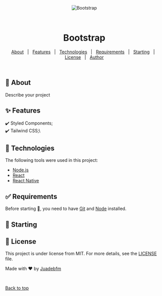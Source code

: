 <div align="center" id="top"> 
  <img src="./.github/app.gif" alt="Bootstrap" />

&#xa0;

</div>

<h1 align="center">Bootstrap</h1>

<!-- Status -->

<!-- <h4 align="center">
	🚧  Bootstrap 🚀 Under construction...  🚧
</h4>

<hr> -->

<p align="center">
  <a href="#dart-about">About</a> &#xa0; | &#xa0; 
  <a href="#sparkles-features">Features</a> &#xa0; | &#xa0;
  <a href="#rocket-technologies">Technologies</a> &#xa0; | &#xa0;
  <a href="#white_check_mark-requirements">Requirements</a> &#xa0; | &#xa0;
  <a href="#checkered_flag-starting">Starting</a> &#xa0; | &#xa0;
  <a href="#memo-license">License</a> &#xa0; | &#xa0;
  <a href="https://github.com/Juadebfm" target="_blank">Author</a>
</p>

<br>

## :dart: About

Describe your project

## :sparkles: Features

:heavy_check_mark: Styled Components;\
:heavy_check_mark: Tailwind CSS;\

## :rocket: Technologies

The following tools were used in this project:

- [Node.js](https://nodejs.org/en/)
- [React](https://pt-br.reactjs.org/)
- [React Native](https://reactnative.dev/)

## :white_check_mark: Requirements

Before starting :checkered_flag:, you need to have [Git](https://git-scm.com) and [Node](https://nodejs.org/en/) installed.

## :checkered_flag: Starting

## :memo: License

This project is under license from MIT. For more details, see the [LICENSE](LICENSE.md) file.

Made with :heart: by <a href="https://github.com/Juadebfm" target="_blank">Juadebfm</a>

&#xa0;

<a href="#top">Back to top</a>
